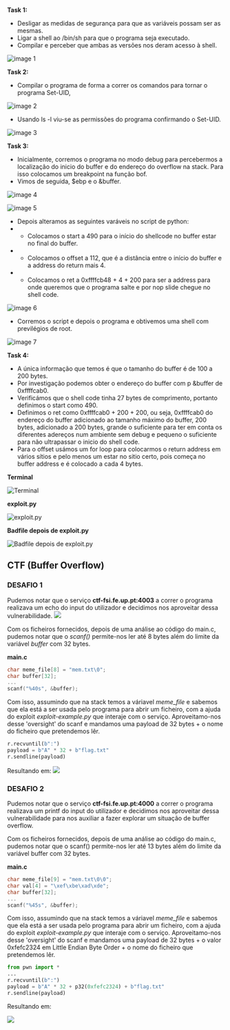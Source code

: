 **Task 1:**

- Desligar as medidas de segurança para que as variáveis possam ser as mesmas.
- Ligar a shell ao /bin/sh para que o programa seja executado.
- Compilar e perceber que ambas as versões nos deram acesso à shell.

![image 1](docs/images/Screenshot_from_2023-10-20_11-29-16.png)


**Task 2:**

- Compilar o programa de forma a correr os comandos para tornar o programa Set-UID,

![image 2](docs/images/Screenshot_from_2023-10-20_11-39-09.png)

- Usando ls -l viu-se as permissões do programa confirmando o Set-UID.

![image 3](docs/images/Screenshot_from_2023-10-20_11-39-33.png)


**Task 3:**

- Inicialmente, corremos o programa no modo debug para percebermos a localização do inicio do buffer e do endereço do overflow na stack. Para isso colocamos um breakpoint na função bof.
- Vimos de seguida, $ebp e o &buffer.

![image 4](docs/images/Screenshot_from_2023-10-20_12-03-45.png)

![image 5](docs/images/Screenshot_from_2023-10-20_14-02-37.png)

- Depois alteramos as seguintes varáveis no script de python:
- - Colocamos o start a 490 para o início do shellcode no buffer estar no final do buffer.
- - Colocamos o offset a 112, que é a distância entre o início do buffer e a address do return mais 4.
- - Colocamos o ret a 0xffffcb48 + 4 + 200 para ser a address para onde queremos que o programa salte e por nop slide chegue no shell code.

![image 6](docs/images/Screenshot_from_2023-10-20_14-32-30.png)

- Corremos o script e depois o programa e obtivemos uma shell com previlégios de root.


![image 7](docs/images/Screenshot_from_2023-10-20_14-15-00.png)


**Task 4:**

- A única informação que temos é que o tamanho do buffer é de 100 a 200 bytes.
- Por investigação podemos obter o endereço do buffer com p &buffer de 0xffffcab0.
- Verificámos que o shell code tinha 27 bytes de comprimento, portanto definimos o start como 490.
- Definimos o ret como 0xffffcab0 + 200 + 200, ou seja, 0xffffcab0 do endereço do buffer adicionado ao tamanho máximo do buffer, 200 bytes, adicionado a 200 bytes, grande o suficiente para ter em conta os diferentes adereços num ambiente sem debug e pequeno o suficiente para não ultrapassar o inicio do shell code.
- Para o offset usámos um for loop para colocarmos o return address em vários sítios e pelo menos um estar no sitio certo, pois começa no buffer address e é colocado a cada 4 bytes.

**Terminal**

![Terminal](docs/images/Captura%20de%20ecrã%202023-10-20%20211311.png)

**exploit.py**

![exploit.py](docs/images/Captura%20de%20ecrã%202023-10-20%20215434.png)

**Badfile depois de exploit.py**

![Badfile depois de exploit.py](docs/images/Captura%20de%20ecrã%202023-10-20%20215648.png)



## CTF (Buffer Overflow)

### DESAFIO 1

Pudemos notar que o serviço **ctf-fsi.fe.up.pt:4003** a correr o programa realizava um echo do input do utilizador e decidimos nos aproveitar dessa vulnerabilidade.
![](docs/images/ctfbufferncrsp.png)

Com os ficheiros fornecidos, depois de uma análise ao código do main.c, pudemos notar que o *scanf()* permite-nos ler até 8 bytes além do limite da variável *buffer* com 32 bytes. 

**main.c**
```c
char meme_file[8] = "mem.txt\0";
char buffer[32];
...
scanf("%40s", &buffer);
```

Com isso, assumindo que na stack temos a váriavel *meme_file* e sabemos que ela está a ser usada pelo programa para abrir um ficheiro, com a ajuda do exploit *exploit-example.py* que interaje com o serviço. Aproveitamo-nos desse 'oversight' do scanf e mandamos uma payload de 32 bytes + o nome do ficheiro que pretendemos lêr.

```python
r.recvuntil(b":")
payload = b"A" * 32 + b"flag.txt"
r.sendline(payload)
```

Resultando em: 
![](docs/images/VM_CTF_WEEK5-1.png)

### DESAFIO 2

Pudemos notar que o serviço **ctf-fsi.fe.up.pt:4000** a correr o programa realizava um printf do input do utilizador e decidimos nos aproveitar dessa vulnerabilidade para nos auxiliar a fazer explorar um situação de buffer overflow.

Com os ficheiros fornecidos, depois de uma análise ao código do main.c, pudemos notar que o scanf() permite-nos ler até 13 bytes além do limite da variável buffer com 32 bytes.

**main.c**
```c
char meme_file[9] = "mem.txt\0\0";
char val[4] = "\xef\xbe\xad\xde";
char buffer[32];
...
scanf("%45s", &buffer);
```

Com isso, assumindo que na stack temos a váriavel *meme_file* e sabemos que ela está a ser usada pelo programa para abrir um ficheiro, com a ajuda do exploit *exploit-example.py* que interaje com o serviço. Aproveitamo-nos desse 'oversight' do scanf e mandamos uma payload de 32 bytes + o valor 0xfefc2324 em Little Endian Byte Order + o nome do ficheiro que pretendemos lêr.

```python
from pwn import *
...
r.recvuntil(b":")
payload = b"A" * 32 + p32(0xfefc2324) + b"flag.txt"
r.sendline(payload)
```

Resultando em:

![](docs/images/Captura_de_ecrã_2023-10-27_235209.png)
